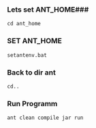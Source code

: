 ### Lets set ANT_HOME###
`cd ant_home`
### SET ANT_HOME ###
`setantenv.bat`
### Back to dir ant ###
`cd..`
### Run Programm ###
`ant clean compile jar run`